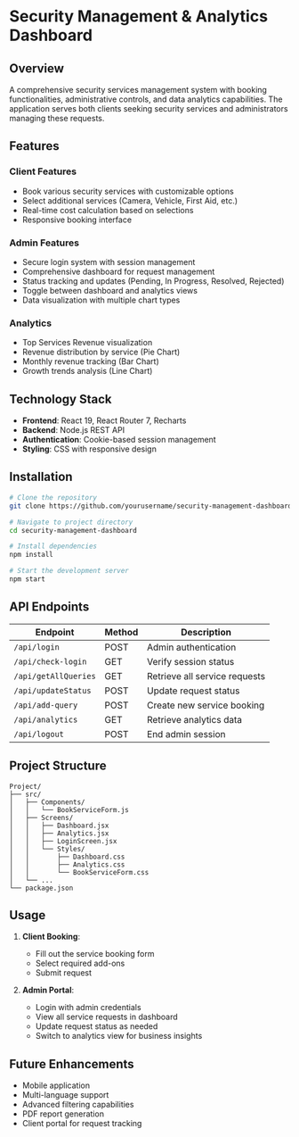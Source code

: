 # Security Management & Analytics Dashboard

## Overview
A comprehensive security services management system with booking functionalities, administrative controls, and data analytics capabilities. The application serves both clients seeking security services and administrators managing these requests.

## Features

### Client Features
- Book various security services with customizable options
- Select additional services (Camera, Vehicle, First Aid, etc.)
- Real-time cost calculation based on selections
- Responsive booking interface

### Admin Features
- Secure login system with session management
- Comprehensive dashboard for request management
- Status tracking and updates (Pending, In Progress, Resolved, Rejected)
- Toggle between dashboard and analytics views
- Data visualization with multiple chart types

### Analytics
- Top Services Revenue visualization
- Revenue distribution by service (Pie Chart)
- Monthly revenue tracking (Bar Chart)
- Growth trends analysis (Line Chart)

## Technology Stack

- **Frontend**: React 19, React Router 7, Recharts
- **Backend**: Node.js REST API
- **Authentication**: Cookie-based session management
- **Styling**: CSS with responsive design

## Installation

```bash
# Clone the repository
git clone https://github.com/yourusername/security-management-dashboard.git

# Navigate to project directory
cd security-management-dashboard

# Install dependencies
npm install

# Start the development server
npm start
```

## API Endpoints

| Endpoint | Method | Description |
|----------|--------|-------------|
| `/api/login` | POST | Admin authentication |
| `/api/check-login` | GET | Verify session status |
| `/api/getAllQueries` | GET | Retrieve all service requests |
| `/api/updateStatus` | POST | Update request status |
| `/api/add-query` | POST | Create new service booking |
| `/api/analytics` | GET | Retrieve analytics data |
| `/api/logout` | POST | End admin session |

## Project Structure

```
Project/
├── src/
│   ├── Components/
│   │   └── BookServiceForm.js
│   ├── Screens/
│   │   ├── Dashboard.jsx
│   │   ├── Analytics.jsx
│   │   ├── LoginScreen.jsx
│   │   └── Styles/
│   │       ├── Dashboard.css
│   │       ├── Analytics.css
│   │       └── BookServiceForm.css
│   └── ...
└── package.json
```

## Usage

1. **Client Booking**:
   - Fill out the service booking form
   - Select required add-ons
   - Submit request

2. **Admin Portal**:
   - Login with admin credentials
   - View all service requests in dashboard
   - Update request status as needed
   - Switch to analytics view for business insights

## Future Enhancements

- Mobile application
- Multi-language support
- Advanced filtering capabilities
- PDF report generation
- Client portal for request tracking
